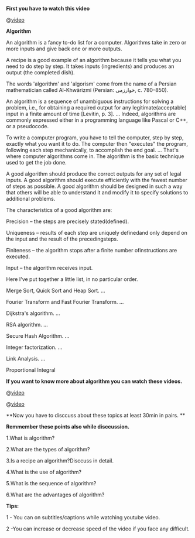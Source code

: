 **First you have to watch this video**

@[video](0IAPZzGSbME&list=PLDN4rrl48XKpZkf03iYFl-O29szjTrs_O)

**Algorithm**

An algorithm is a fancy to-do list for a computer. Algorithms take in zero or more inputs and give back one or more outputs.

A recipe is a good example of an algorithm because it tells you what you need to do step by step. It takes inputs (ingredients) and produces an output (the completed dish).

The words 'algorithm' and 'algorism' come from the name of a Persian mathematician called Al-Khwārizmī (Persian: خوارزمی‎‎, c. 780–850).

An algorithm is a sequence of unambiguous instructions for solving a problem, i.e., for obtaining a required output for any legitimate(acceptable) input in a finite amount of time [Levitin, p. 3]. ... Indeed, algorithms are commonly expressed either in a programming language like Pascal or C++, or a pseudocode.

To write a computer program, you have to tell the computer, step by step, exactly what you want it to do. The computer then "executes" the program, following each step mechanically, to accomplish the end goal. ... That's where computer algorithms come in. The algorithm is the basic technique used to get the job done.

A good algorithm should produce the correct outputs for any set of legal inputs. A good algorithm should execute efficiently with the fewest number of steps as possible. A good algorithm should be designed in such a way that others will be able to understand it and modify it to specify solutions to additional problems.

The characteristics of a good algorithm are:

Precision – the steps are precisely stated(defined).

Uniqueness – results of each step are uniquely definedand only depend on the input and the result of the precedingsteps.

Finiteness – the algorithm stops after a finite number ofinstructions are executed.

Input – the algorithm receives input.

Here I've put together a little list, in no particular order.

Merge Sort, Quick Sort and Heap Sort. ...

Fourier Transform and Fast Fourier Transform. ...

Dijkstra's algorithm. ...

RSA algorithm. ...

Secure Hash Algorithm. ...

Integer factorization. ...

Link Analysis. ...

Proportional Integral

**If you want to know more about algorithm you can watch these videos.**

@[video](FbYzBWdhMb0)

@[video](vOEN65nm4YU)

**Now you have to disccuss about these topics at least 30min in pairs. **


**Remmember these points also while disccussion.**


1.What is algorithm?

2.What are the types of algorithm?

3.Is a recipe an algorithm?Disccuss in detail.

4.What is the use of algorithm?

5.What is the sequence of algorithm?

6.What are the advantages of algorithm?



**Tips:**

1 - You can on subtitles/captions while watching youtube video.

2 -You can increase or decrease speed of the video if you face any difficult.
